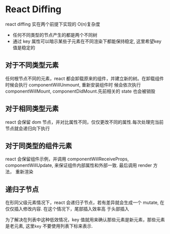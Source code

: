 # React Diffing

react diffing 实在两个前提下实现的 O(n)复杂度

- 任何不同类型的节点产生的都是两个不同树
- 通过 key 属性可以暗示某些子元素在不同渲染下都能保持稳定, 这里希望key值是稳定的

## 对于不同类型元素

任何根节点不同的元素，react 都会卸载原来的组件，并建立新的树。在卸载组件时候会执行 componentWillUnmount, 重新安装组件时
候会依次执行 componentWillMount, componentDidMount.先前相关的 state 也会被销毁

## 对于相同类型元素

react 会保留 dom 节点，并对比属性不同，仅仅更改不同的属性.每次处理完当前节点就会递归向下执行

## 对于同类型的组件元素

react 会保留组件示例，并调用 componentWillReceiveProps, componentWillUpdate, 来保证组件内部属性和外部一致. 最后调用
render 方法， 重新渲染

## 递归子节点

在形同父级元素情况下，react 会递归子节点，若有差异就会生成一个 mutate, 在仅仅插入修改内容. 在这个情况下，尾部插入效率高
于头部插入

为了解决在列表中这种低效情况，key 值就用来确认那些元素是新元素，那些元素是老元素, 这里`key` 不要使用列表下标来表示.
